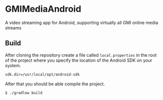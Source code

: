 GMIMediaAndroid
===============

A video streaming app for Android, supporting virtually all GMI online media streams

## Build

After cloning the repository create a file called `local.properties` in the root of the project where you specify the location of the Android SDK on your system.

```sh
sdk.dir=/usr/local/opt/android-sdk
```

After that you should be able compile the project.

```sh
$ ./gradlew build
```
